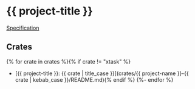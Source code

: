 # {{ project-title }}

[Specification](SPECIFICATION.md)

## Crates
{% for crate in crates %}{% if crate != "xtask" %}
- [{{ project-title }}: {{ crate | title_case }}](crates/{{ project-name }}-{{ crate | kebab_case }}/README.md){% endif %}
{%- endfor %}

